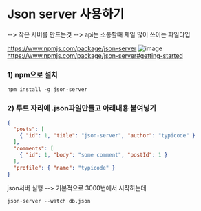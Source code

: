 # Json server 사용하기
--> 작은 서버를 만드는것 --> api는 소통할때 제일 많이 쓰이는 파일타입

https://www.npmjs.com/package/json-server
![image](https://github.com/manbock/node.js/assets/145514177/54fdb390-8f5b-4c30-aa4e-ba29cc458761)
https://www.npmjs.com/package/json-server#getting-started

### 1) npm으로 설치
```
npm install -g json-server
```

### 2) 루트 자리에 .json파일만들고 아래내용 붙여넣기
```json
{
  "posts": [
    { "id": 1, "title": "json-server", "author": "typicode" }
  ],
  "comments": [
    { "id": 1, "body": "some comment", "postId": 1 }
  ],
  "profile": { "name": "typicode" }
}
```

json서버 실행 --> 기본적으로 3000번에서 시작하는데
```
json-server --watch db.json
```
